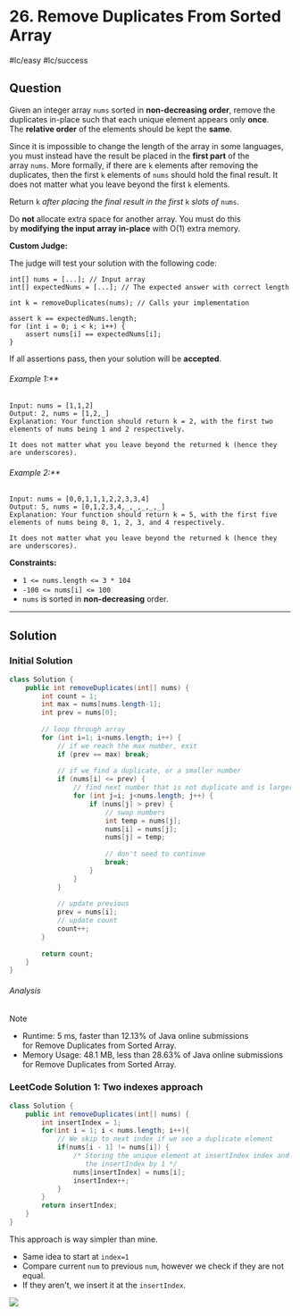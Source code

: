 # 26. Remove Duplicates From Sorted Array
#lc/easy #lc/success 

## Question
Given an integer array `nums` sorted in **non-decreasing order**, remove the duplicates in-place such that each unique element appears only **once**. The **relative order** of the elements should be kept the **same**.

Since it is impossible to change the length of the array in some languages, you must instead have the result be placed in the **first part** of the array `nums`. More formally, if there are `k` elements after removing the duplicates, then the first `k` elements of `nums` should hold the final result. It does not matter what you leave beyond the first `k` elements.

Return `k` _after placing the final result in the first_ `k` _slots of_ `nums`.

Do **not** allocate extra space for another array. You must do this by **modifying the input array in-place** with O(1) extra memory.

**Custom Judge:**

The judge will test your solution with the following code:
```
int[] nums = [...]; // Input array
int[] expectedNums = [...]; // The expected answer with correct length

int k = removeDuplicates(nums); // Calls your implementation

assert k == expectedNums.length;
for (int i = 0; i < k; i++) {
    assert nums[i] == expectedNums[i];
}
```

If all assertions pass, then your solution will be **accepted**.

###### Example 1:**
```
Input: nums = [1,1,2]
Output: 2, nums = [1,2,_]
Explanation: Your function should return k = 2, with the first two elements of nums being 1 and 2 respectively.

It does not matter what you leave beyond the returned k (hence they are underscores).
```

###### Example 2:**
```
Input: nums = [0,0,1,1,1,2,2,3,3,4]
Output: 5, nums = [0,1,2,3,4,_,_,_,_,_]
Explanation: Your function should return k = 5, with the first five elements of nums being 0, 1, 2, 3, and 4 respectively.

It does not matter what you leave beyond the returned k (hence they are underscores).
```

**Constraints:**
-   `1 <= nums.length <= 3 * 104`
-   `-100 <= nums[i] <= 100`
-   `nums` is sorted in **non-decreasing** order.
---
## Solution
### Initial Solution

```java
class Solution {
    public int removeDuplicates(int[] nums) {
        int count = 1;
        int max = nums[nums.length-1];
        int prev = nums[0];
        
        // loop through array
        for (int i=1; i<nums.length; i++) {
            // if we reach the max number, exit
            if (prev == max) break;
            
            // if we find a duplicate, or a smaller number
            if (nums[i] <= prev) {
                // find next number that is not duplicate and is larger
                for (int j=i; j<nums.length; j++) {
                    if (nums[j] > prev) {
                        // swap numbers
                        int temp = nums[j];
                        nums[i] = nums[j];
                        nums[j] = temp;
                                                
                        // don't need to continue
                        break;
                    }
                }
            }
            
            // update previous
            prev = nums[i];
            // update count
            count++;
        }
        
        return count;
    }
}

```

###### Analysis
>[!Note]
> - Runtime: 5 ms, faster than 12.13% of Java online submissions for Remove Duplicates from Sorted Array.
>- Memory Usage: 48.1 MB, less than 28.63% of Java online submissions for Remove Duplicates from Sorted Array.

### LeetCode Solution 1: Two indexes approach
```java
class Solution {
    public int removeDuplicates(int[] nums) {
        int insertIndex = 1;
        for(int i = 1; i < nums.length; i++){
            // We skip to next index if we see a duplicate element
            if(nums[i - 1] != nums[i]) {
                /* Storing the unique element at insertIndex index and incrementing
                   the insertIndex by 1 */
                nums[insertIndex] = nums[i];     
                insertIndex++;
            }
        }
        return insertIndex;
    }
}
```

This approach is way simpler than mine. 
- Same idea to start at `index=1`
- Compare current `num` to previous `num`, however we check if they are not equal.
- If they aren't, we insert it at the `insertIndex`.

![](https://leetcode.com/problems/remove-duplicates-from-sorted-array/Figures/26/representation.png)


